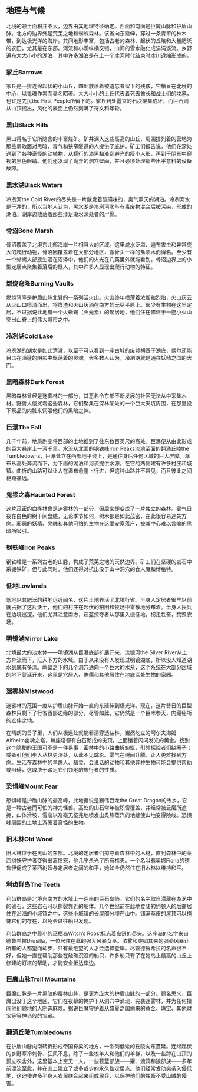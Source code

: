 ## 地理与气候

北境的领土面积并不大，边界由其地理特征确定。西面和南面是巨魔山脉和护盾山脉。北方的边界外是荒芜之地和蜘蛛森林。该省向东延伸，穿过一条青翠的林木带，到达极光洋的海岸。其间地形丰富，包括古老的森林、起伏的丘陵和大量肥沃的农田，尤其是在东部。河流和小溪纵横交错，山间的雪水融化成涓涓溪流。乡野遍布大大小小的湖泊，其中许多湖泊是在上一个冰河时代结束时冰川退缩形成的。

### 冢丘Barrows

冢丘是一排连绵起伏的小山丘，四处散落着被遗忘者留下的残骸，它横亘在北境的中心，以鬼魂作祟而臭名昭著。大大小小的土丘代表着死去酋长和战士们的坟墓，也许是先民the First People所留下的。冢丘到处矗立的石块聚集成环，而巨石则从山顶攒出，风化的表面上仍然刻满了符文和年轮。

### 黑山Black Hills

黑山得名于它所隐含的丰富煤矿。矿井深入这些高高的山丘，周围排列着的营地为那些勇敢面对黑暗、毒气和狭窄隧道的人提供了庇护。矿工们报告说，他们在深处遇到了各种奇怪的动植物，从蠕行的漆黑黏液到避光的瘦小人形，再到于阴影中窥视的黑色眼睛。他们还发现了诡异的洞穴壁画，并且必须处理那些出乎意料的设备故障。

### 黑水湖Black Waters

冷冽河the Cold River的尽头是一片散发着硫磺味的，臭气熏天的湖泊。冷冽河水是干净的，所以当地人认为，黑水湖是冷冽河水与有毒废物混合后被污染，形成的湖泊。湖岸边散落着那些涉足湖水深处者的尸骨。

### 骨沼Bone Marsh

骨沼覆盖了北境东北部海岸一片相当大的区域。这里咸水泛滥、遍布害虫和异常庞大的爬行动物，骨沼因覆盖着在大部分地区，像骨头一样的盐渍木而得名。至少有一个蜥蜴人部族生活在沼泽中，他们的火光在几英里外就能看到。骨沼边界上的小型定居点聚集着落后的怪人，其中许多人显现出爬行动物的特征。

### 燃烧穹隆Burning Vaults

燃烧穹隆是护盾山脉北臂的一系列活火山。火山终年喷薄着浓烟和烈焰，火山灰云从火山口喷涌而出，将煤渣和火山灰洒在南方的无尽平原上。很少有生物在这里定居，不过据说此地有一个火蜥蜴（火元素）的聚居地，他们住在修建于一座小火山突出山脊上的伟大城市之中。

### 冷冽湖Cold Lake

冷冽湖的湖水是如此清澈，以至于可以看到一座古城的废墟横亘于湖底，偶尔还能目击在深邃的阴影中飘荡着的灵魂。大多数人认为，冷冽湖就是通往妖精之国的大门。

### 黑暗森林Dark Forest

黑暗森林曾经是迷雾林的一部分，其恶名令东部不断发展的社区无法从中采集木材。野兽人侵扰着这些森林，它们聚集在深林某处的一个巨大天坑周围，在那里投下祭品的内脏来饲喂他们的黑暗之神。

### 巨瀑The Fall

几千年前，地质剧变将西部的土地推到了往东数百英尺的高处。巨瀑便从由此形成的巨大悬崖上一泻千里。水流从北面的钢铁峰Iron Peaks流淌至面的翻涌丘陵the Tumbledowns，巨瀑耸立在西部地平线上，是通往身后任何区域的巨大屏障。瀑布从高处奔流而下，为下面的湖泊和河流提供水源，在它的两侧建有许多村庄和城镇。曲折的山路可以让人在瀑布悬崖上行进，但这种山路并不常见，而且彼此之间相距甚远。

### 鬼祟之森Haunted Forest

这片茂密的白桦林曾是迷雾林的一部分，但后来却变成了一片独立的森林。雾气日夜在白色的树干间盘蜷，无论季节如何，树木都是如此茂密，在此很容易迷失方向。邪恶的妖精、灵魄和其他可怕的生物在这里安家落户，被其中心难以言喻的黑暗所吸引。

### 钢铁峰Iron Peaks

钢铁峰是一系列古老的山脉，构成了荒芜之地的天然边界。矿工们在坚硬的岩石中采掘铁矿，但与此同时，他们还得对抗出没于山中洞穴的食人魔和博格特。

### 低地Lowlands

低地以其肥沃的耕地远近闻名，这片土地养活了北境行省。半身人定居者很早以前就占据了这片沃土，他们的村庄在起伏的粮田和牧场中零散地分布着。半身人民兵在边境巡逻，他们尤其注意南方，菘蓝掠夺者从那里入侵低地，拐走牲畜，焚毁农场。

### 明镜湖Mirror Lake

北境最大的淡水体——明镜湖从巨瀑底部扩展开来，流银河the Silver River从上方奔流而下，汇入下方的水域。由于从来没有人发现过明镜湖底，所以没人知道湖水到底有多深。峭壁之下的几个洞穴通向一个巨大的水系，这个系统在大部分区域的地下蔓延开来，这里是穴居人、侏儒和其他居住在地底深处生物的家园。

### 迷雾林Mistwood

迷雾林的范围一度从护盾山脉开始一直向东延伸到极光洋。现在，这片昔日的巨型森林只剩下了行省西部边缘的部分，尽管如此，它仍然是一个巨木参天，内藏秘所的宏伟之地。

在晴朗的日子里，人们从极远处就能看清穿透丛林，巍然屹立的阿尔夫海姆Alfheim幽魂之塔，每座塔都有白石砌成的尖顶，上面镶着闪闪发光的黄金。找到这个隐秘的王国可不是一件易事：密林中的小路曲折蜿蜒，引领探险者们绕圈子；或者引他们步入丛林更深处，从此不见踪影。雾气在树间升腾，让人更难找到方向。生活在森林中的羊蹄人、精灵、会说话的动物和其他异种生物可能会提供帮助或阻碍，这取决于踏足它们领地的旅行者的性质。

### 恐惧峰Mount Fear

恐惧峰是护盾山脉的最高峰，此地据说是巍伟巨龙the Great Dragon的故乡，它是一种古老而可怕的神力怪兽。高处的山石常年被积雪覆盖，并经常被云层所遮掩，山体滑坡、雪崩以及毫无征兆地喷发出炙热蒸汽的地缝使山地变得险峻。恐惧峰周围的土地上游荡着奇怪的生物。

### 旧木林Old Wood

旧木林位于在黑山的东部。北境的定居者们掠夺着森林中的木材，直到森林中的莱西树妖守护者变得出离愤怒，他几乎杀光了所有樵夫。一个名叫翡奥娜Fiona的德鲁伊促成了莱西树妖与定居者之间的和平，她如今仍然住在旧木林以维持和平。

### 利齿群岛The Teeth

利齿群岛是北境东南方的水域上一连串的巨石岛屿。它们的名字取自潜藏在漩涡中的礁石，这些岩石可以撕裂靠近的船体。几个世纪前在此地登陆的约顿人的后裔居住在沿海的小城镇之中，这些小城镇的长屋部分埋在山中。铺满草皮的屋顶可以掩饰它们的存在，以免令过往船只发现。

利齿群岛之中最小的巫栖岛Witch’s Roost标志着岛链的尽头。这座岛的名字来自德鲁希拉Drusilla，一位居住在此的强大风暴女巫。浓雾和突如其来的强劲风暴让所有的人都望而却步，只有最绝望的人才会选择登岸。尽管德鲁希拉的名声很不好，但她一直在帮助那些在触礁沉没的船只，许多船只有了在她岛上最高的山丘上修建的灯塔的帮助，才能安全抵达岸边。

### 巨魔山脉Troll Mountains

巨魔山脉是一片黑暗的覆林山脉，是更为庞大的护盾山脉的一部分。顾名思义，巨魔出没于这个地区，它们在夜幕的掩护下从洞穴中涌现，突袭迷雾林，并为任何擅闯他们领地的人制造麻烦。据说巨魔守护着从盛夏之国偷来的黄金、珠宝、其他财宝等等神话般的宝藏。

### 翻涌丘陵Tumbledowns

在护盾山脉向南转折形成帝国脊梁的地方，一系列低矮的丘陵向东蔓延。连绵起伏的乡野寒冷刺骨、狂风不息，除了一些牧羊人和他们的羊群，以及一些蹲在山顶的孤立农舍外，这里基本上空无一人。一些菘蓝部族——獾、渡鸦和狼部族——多年前漂流至此，并在山上建立了或多或少的永久性定居点。他们经常发动突袭入侵低地，这迫使许多半身人农民联合起来组成民兵，以保护他们的牲畜不受山贼的侵害。